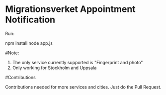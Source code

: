 # Migrationsverket Appointment Notification

Run:

npm install
node app.js

#Note:

1) The only service currently supported is "Fingerprint and photo"
2) Only working for Stockholm and Uppsala

#Contributions

Contributions needed for more services and cities.
Just do the Pull Request.